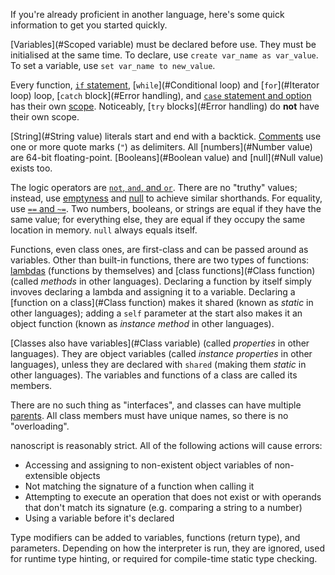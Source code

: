 If you're already proficient in another language, here's some quick information to get you started quickly.

[Variables](#Scoped variable) must be declared before use. They must be initialised at the same time. To declare, use `create var_name as var_value`. To set a variable, use `set var_name to new_value`.

Every function, [`if` statement](#Branching), [`while`](#Conditional loop) and [`for`](#Iterator loop) loop, [`catch` block](#Error handling), and [`case` statement and option](#Branching) has their own [scope](#Scope). Noticeably, [`try` blocks](#Error handling) do **not** have their own scope.

[String](#String value) literals start and end with a backtick. [Comments](#Comment) use one or more quote marks (`"`) as delimiters. All [numbers](#Number value) are 64-bit floating-point. [Booleans](#Boolean value) and [null](#Null value) exists too.

The logic operators are [`not`, `and`, and `or`](#Logic). There are no "truthy" values; instead, use [emptyness](#Empty-related) and [null](#Null-related) to achieve similar shorthands. For equality, use [`==` and `~=`](#Compare). Two numbers, booleans, or strings are equal if they have the same value; for everything else, they are equal if they occupy the same location in memory. `null` always equals itself.

Functions, even class ones, are first-class and can be passed around as variables. Other than built-in functions, there are two types of functions: [lambdas](#Lambda) (functions by themselves) and [class functions](#Class function) (called *methods* in other languages). Declaring a function by itself simply invoves declaring a lambda and assigning it to a variable. Declaring a [function on a class](#Class function) makes it shared (known as *static* in other languages); adding a `self` parameter at the start also makes it an object function (known as *instance method* in other languages).

[Classes also have variables](#Class variable) (called *properties* in other languages). They are object variables (called *instance properties* in other languages), unless they are declared with `shared` (making them *static* in other languages). The variables and functions of a class are called its members.

There are no such thing as "interfaces", and classes can have multiple [parents](#Inheritance). All class members must have unique names, so there is no "overloading".

nanoscript is reasonably strict. All of the following actions will cause errors:

- Accessing and assigning to non-existent object variables of non-extensible objects
- Not matching the signature of a function when calling it
- Attempting to execute an operation that does not exist or with operands that don't match its signature (e.g. comparing a string to a number)
- Using a variable before it's declared

Type modifiers can be added to variables, functions (return type), and parameters. Depending on how the interpreter is run, they are ignored, used for runtime type hinting, or required for compile-time static type checking.
